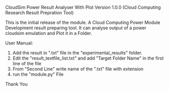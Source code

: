 CloudSim Power Result Analyser With Plot Version 1.0.0 (Cloud Computing Research Result Prepration Tool)

This is the initial release of the module. A Cloud Computing Power Module Development result preparing tool.
It can analyse output of a power cloudsim emulation and Plot it in a Folder.


User Manual:

1. Add the result in ".txt" file in the "experimental_results" folder.
2. Edit the "result_textfile_list.txt" and add "Target Folder Name" in the first line of the file
3. From "Second Line" write name of the ".txt" file with extension
4. run the "module.py" File


Thank You
